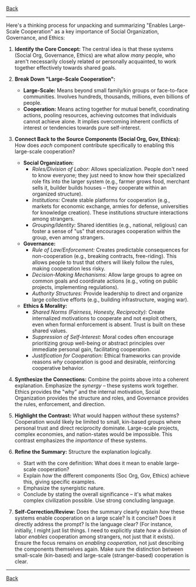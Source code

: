 [Back](README.md)

---

Here's a thinking process for unpacking and summarizing "Enables Large-Scale Cooperation" as a key importance of Social Organization, Governance, and Ethics:

1.  **Identify the Core Concept:** The central idea is that these systems (Social Org, Governance, Ethics) are what allow *many* people, who aren't necessarily closely related or personally acquainted, to work together effectively towards shared goals.

2.  **Break Down "Large-Scale Cooperation":**
    *   **Large-Scale:** Means beyond small family/kin groups or face-to-face communities. Involves hundreds, thousands, millions, even billions of people.
    *   **Cooperation:** Means acting together for mutual benefit, coordinating actions, pooling resources, achieving outcomes that individuals cannot achieve alone. It implies overcoming inherent conflicts of interest or tendencies towards pure self-interest.

3.  **Connect Back to the Source Components (Social Org, Gov, Ethics):** How does *each* component contribute specifically to enabling this large-scale cooperation?
    *   **Social Organization:**
        *   *Roles/Division of Labor:* Allows specialization. People don't need to know everyone; they just need to know how their specialized role fits into the larger system (e.g., farmer grows food, merchant sells it, builder builds houses – they cooperate within an organized structure).
        *   *Institutions:* Create stable platforms for cooperation (e.g., markets for economic exchange, armies for defense, universities for knowledge creation). These institutions structure interactions among strangers.
        *   *Grouping/Identity:* Shared identities (e.g., national, religious) can foster a sense of "us" that encourages cooperation within the group, even among strangers.
    *   **Governance:**
        *   *Rule of Law/Enforcement:* Creates predictable consequences for non-cooperation (e.g., breaking contracts, free-riding). This allows people to trust that others will likely follow the rules, making cooperation less risky.
        *   *Decision-Making Mechanisms:* Allow large groups to agree on common goals and coordinate actions (e.g., voting on public projects, implementing regulations).
        *   *Authority Structures:* Provide leadership to direct and organize large collective efforts (e.g., building infrastructure, waging war).
    *   **Ethics & Morality:**
        *   *Shared Norms (Fairness, Honesty, Reciprocity):* Create internalized motivations to cooperate and not exploit others, even when formal enforcement is absent. Trust is built on these shared values.
        *   *Suppression of Self-Interest:* Moral codes often encourage prioritizing group well-being or abstract principles over immediate personal gain, facilitating cooperation.
        *   *Justification for Cooperation:* Ethical frameworks can provide reasons *why* cooperation is good and desirable, reinforcing cooperative behavior.

4.  **Synthesize the Connections:** Combine the points above into a coherent explanation. Emphasize the *synergy* – these systems work together. Ethics provides the "why" and the internal motivation, Social Organization provides the structure and roles, and Governance provides the rules, enforcement, and direction.

5.  **Highlight the Contrast:** What would happen *without* these systems? Cooperation would likely be limited to small, kin-based groups where personal trust and direct reciprocity dominate. Large-scale projects, complex economies, and nation-states would be impossible. This contrast emphasizes the *importance* of these systems.

6.  **Refine the Summary:** Structure the explanation logically.
    *   Start with the core definition: What does it mean to enable large-scale cooperation?
    *   Explain *how* the different components (Soc Org, Gov, Ethics) achieve this, giving specific examples.
    *   Emphasize the synergistic nature.
    *   Conclude by stating the overall significance – it's what makes complex civilization possible. Use strong concluding language.

7.  **Self-Correction/Review:** Does the summary clearly explain *how* these systems enable cooperation on a large scale? Is it concise? Does it directly address the prompt? Is the language clear? (For instance, initially, I might just list things. I need to explicitly state *how* a division of labor *enables* cooperation among strangers, not just that it exists). Ensure the focus remains on *enabling cooperation*, not just describing the components themselves again. Make sure the distinction between small-scale (kin-based) and large-scale (stranger-based) cooperation is clear.

---

[Back](README.md)

